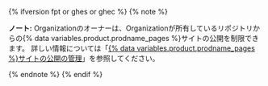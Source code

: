 {% ifversion fpt or ghes or ghec %}
{% note %}

**ノート:** Organizationのオーナーは、Organizationが所有しているリポジトリからの{% data variables.product.prodname_pages %}サイトの公開を制限できます。 詳しい情報については「[{% data variables.product.prodname_pages %}サイトの公開の管理](/organizations/managing-organization-settings/managing-the-publication-of-github-pages-sites-for-your-organization)」を参照してください。

{% endnote %}
{% endif %}
